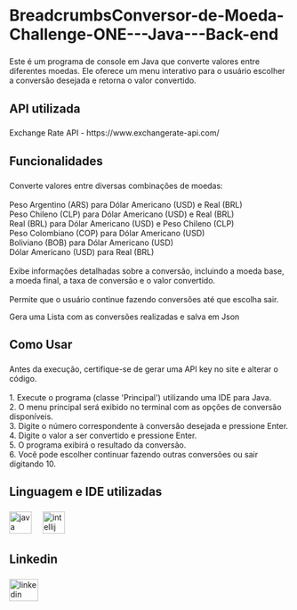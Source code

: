 <h1 align="left">BreadcrumbsConversor-de-Moeda-Challenge-ONE---Java---Back-end</h1>

###

<p align="left">Este é um programa de console em Java que converte valores entre diferentes moedas. Ele oferece um menu interativo para o usuário escolher a conversão desejada e retorna o valor convertido.</p>

###

<h2 align="left">API utilizada</h2>

###

<p align="left">Exchange Rate API - https://www.exchangerate-api.com/</p>

###

<h2 align="left">Funcionalidades</h2>

###

<p align="left">Converte valores entre diversas combinações de moedas:<br><br>Peso Argentino (ARS) para Dólar Americano (USD) e Real (BRL)<br>Peso Chileno (CLP) para Dólar Americano (USD) e Real (BRL)<br>Real (BRL) para Dólar Americano (USD) e Peso Chileno (CLP)<br>Peso Colombiano (COP) para Dólar Americano (USD)<br>Boliviano (BOB) para Dólar Americano (USD)<br>Dólar Americano (USD) para Real (BRL)<br><br>Exibe informações detalhadas sobre a conversão, incluindo a moeda base, a moeda final, a taxa de conversão e o valor convertido.<br><br>Permite que o usuário continue fazendo conversões até que escolha sair.</p><p>Gera uma Lista com as conversões realizadas e salva em Json</p>

###

<h2 align="left">Como Usar</h2>

###

<p align="left">Antes da execução, certifique-se de gerar uma API key no site e alterar o código.<br><br>1. Execute o programa (classe 'Principal')  utilizando uma IDE para Java.<br>2. O menu principal será exibido no terminal com as opções de conversão disponíveis.<br>3. Digite o número correspondente à conversão desejada e pressione Enter.<br>4. Digite o valor a ser convertido e pressione Enter.<br>5. O programa exibirá o resultado da conversão.<br>6. Você pode escolher continuar fazendo outras conversões ou sair digitando 10.</p>

###

<h2 align="left">Linguagem e IDE utilizadas</h2>

###

<div align="left">
  <img src="https://cdn.jsdelivr.net/gh/devicons/devicon/icons/java/java-original-wordmark.svg" height="40" alt="java logo"  />
  <img width="12" />
  <img src="https://cdn.jsdelivr.net/gh/devicons/devicon/icons/intellij/intellij-original.svg" height="40" alt="intellij logo"  />
</div>

###

<h2 align="left">Linkedin</h2>

###

<div align="left">
  <a href="www.linkedin.com/in/joy-avellar" target="_blank">
    <img src="https://raw.githubusercontent.com/maurodesouza/profile-readme-generator/master/src/assets/icons/social/linkedin/default.svg" width="52" height="40" alt="linkedin logo"  />
  </a>
</div>

###

